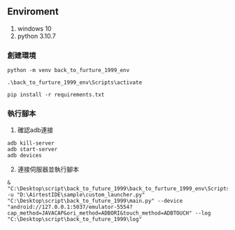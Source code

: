 #
## Enviroment
1. windows 10
2. python 3.10.7

### 創建環境
```
python -m venv back_to_furture_1999_env

.\back_to_furture_1999_env\Scripts\activate

pip install -r requirements.txt
```

### 執行腳本
1. 確認adb連接
```
adb kill-server 
adb start-server
adb devices
```
2. 連接伺服器並執行腳本
```
& "C:\Desktop\script\back_to_future_1999\back_to_furture_1999_env\Scripts\python.exe" -u "D:\AirtestIDE\sample\custom_launcher.py" "C:\Desktop\script\back_to_future_1999\main.py" --device "android://127.0.0.1:5037/emulator-5554?cap_method=JAVACAP&ori_method=ADBORI&touch_method=ADBTOUCH" --log "C:\Desktop\script\back_to_future_1999\log"

```